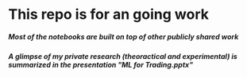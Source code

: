 # This repo is for an going work

##### Most of the notebooks are built on top of other publicly shared work

##### A glimpse of my private research (theoractical and experimental) is summarized in the presentation "ML for Trading.pptx"  
